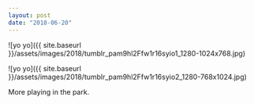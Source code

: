 ```yaml
---
layout: post
date: "2018-06-20"
---
```


![yo yo]({{ site.baseurl }}/assets/images/2018/tumblr_pam9hl2Ffw1r16syio1_1280-1024x768.jpg)

![yo yo]({{ site.baseurl }}/assets/images/2018/tumblr_pam9hl2Ffw1r16syio2_1280-768x1024.jpg)

More playing in the park.
